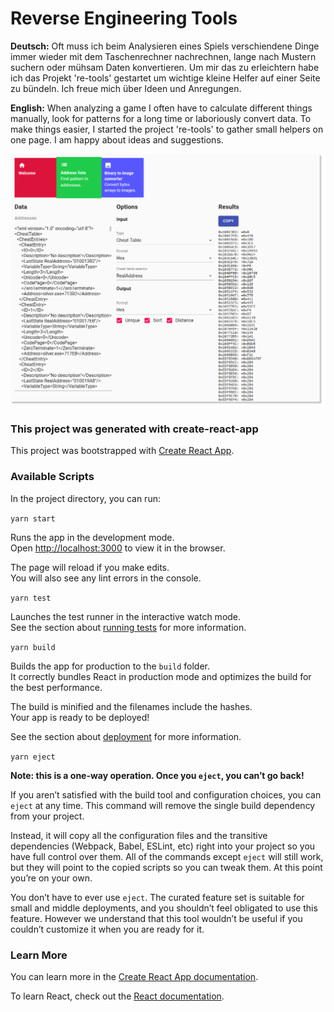 # Reverse Engineering Tools

**Deutsch:** Oft muss ich beim Analysieren eines Spiels verschiendene Dinge immer wieder mit dem Taschenrechner
 nachrechnen, lange nach Mustern suchern oder mühsam Daten konvertieren.
Um mir das zu erleichtern habe ich das Projekt 're-tools' gestartet um wichtige kleine Helfer auf einer Seite zu bündeln. 
Ich freue mich über Ideen und Anregungen.

**English:**
When analyzing a game I often have to calculate different things manually, look for  patterns for a long time or laboriously convert data. 
To make things easier, I started the project 're-tools' to gather small helpers on one page.
I am happy about ideas and suggestions.

![Screenshot](/screenshots/1.png?raw=true)

### This project was generated with create-react-app

This project was bootstrapped with [Create React App](https://github.com/facebook/create-react-app).

### Available Scripts

In the project directory, you can run:

`yarn start`

Runs the app in the development mode.<br />
Open [http://localhost:3000](http://localhost:3000) to view it in the browser.

The page will reload if you make edits.<br />
You will also see any lint errors in the console.

`yarn test`

Launches the test runner in the interactive watch mode.<br />
See the section about [running tests](https://facebook.github.io/create-react-app/docs/running-tests) for more information.

`yarn build`

Builds the app for production to the `build` folder.<br />
It correctly bundles React in production mode and optimizes the build for the best performance.

The build is minified and the filenames include the hashes.<br />
Your app is ready to be deployed!

See the section about [deployment](https://facebook.github.io/create-react-app/docs/deployment) for more information.

`yarn eject`

**Note: this is a one-way operation. Once you `eject`, you can’t go back!**

If you aren’t satisfied with the build tool and configuration choices, you can `eject` at any time. This command will remove the single build dependency from your project.

Instead, it will copy all the configuration files and the transitive dependencies (Webpack, Babel, ESLint, etc) right into your project so you have full control over them. All of the commands except `eject` will still work, but they will point to the copied scripts so you can tweak them. At this point you’re on your own.

You don’t have to ever use `eject`. The curated feature set is suitable for small and middle deployments, and you shouldn’t feel obligated to use this feature. However we understand that this tool wouldn’t be useful if you couldn’t customize it when you are ready for it.

### Learn More

You can learn more in the [Create React App documentation](https://facebook.github.io/create-react-app/docs/getting-started).

To learn React, check out the [React documentation](https://reactjs.org/).
